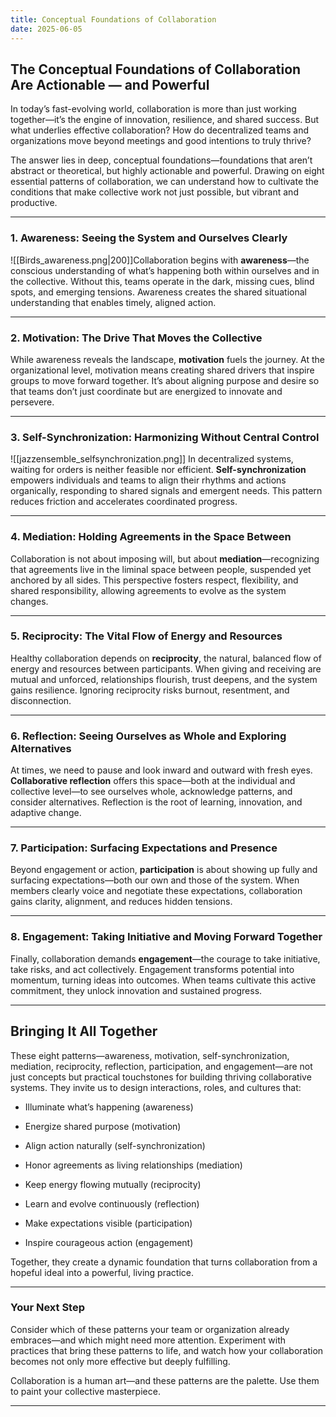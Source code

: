 ```yaml
---
title: Conceptual Foundations of Collaboration
date: 2025-06-05
---
```


## The Conceptual Foundations of Collaboration Are Actionable — and Powerful

In today’s fast-evolving world, collaboration is more than just working together—it’s the engine of innovation, resilience, and shared success. But what underlies effective collaboration? How do decentralized teams and organizations move beyond meetings and good intentions to truly thrive?

The answer lies in deep, conceptual foundations—foundations that aren’t abstract or theoretical, but highly actionable and powerful. Drawing on eight essential patterns of collaboration, we can understand how to cultivate the conditions that make collective work not just possible, but vibrant and productive.  

---

### 1. Awareness: Seeing the System and Ourselves Clearly

![[Birds_awareness.png|200]]Collaboration begins with **awareness**—the conscious understanding of what’s happening both within ourselves and in the collective. Without this, teams operate in the dark, missing cues, blind spots, and emerging tensions. Awareness creates the shared situational understanding that enables timely, aligned action.

---

### 2. Motivation: The Drive That Moves the Collective

While awareness reveals the landscape, **motivation** fuels the journey. At the organizational level, motivation means creating shared drivers that inspire groups to move forward together. It’s about aligning purpose and desire so that teams don’t just coordinate but are energized to innovate and persevere.

---

### 3. Self-Synchronization: Harmonizing Without Central Control
![[jazzensemble_selfsynchronization.png]]
In decentralized systems, waiting for orders is neither feasible nor efficient. **Self-synchronization** empowers individuals and teams to align their rhythms and actions organically, responding to shared signals and emergent needs. This pattern reduces friction and accelerates coordinated progress.

---

### 4. Mediation: Holding Agreements in the Space Between

Collaboration is not about imposing will, but about **mediation**—recognizing that agreements live in the liminal space between people, suspended yet anchored by all sides. This perspective fosters respect, flexibility, and shared responsibility, allowing agreements to evolve as the system changes.

---

### 5. Reciprocity: The Vital Flow of Energy and Resources

Healthy collaboration depends on **reciprocity**, the natural, balanced flow of energy and resources between participants. When giving and receiving are mutual and unforced, relationships flourish, trust deepens, and the system gains resilience. Ignoring reciprocity risks burnout, resentment, and disconnection.

---

### 6. Reflection: Seeing Ourselves as Whole and Exploring Alternatives

At times, we need to pause and look inward and outward with fresh eyes. **Collaborative reflection** offers this space—both at the individual and collective level—to see ourselves whole, acknowledge patterns, and consider alternatives. Reflection is the root of learning, innovation, and adaptive change.

---

### 7. Participation: Surfacing Expectations and Presence

Beyond engagement or action, **participation** is about showing up fully and surfacing expectations—both our own and those of the system. When members clearly voice and negotiate these expectations, collaboration gains clarity, alignment, and reduces hidden tensions.

---

### 8. Engagement: Taking Initiative and Moving Forward Together

Finally, collaboration demands **engagement**—the courage to take initiative, take risks, and act collectively. Engagement transforms potential into momentum, turning ideas into outcomes. When teams cultivate this active commitment, they unlock innovation and sustained progress.

---

## Bringing It All Together

These eight patterns—awareness, motivation, self-synchronization, mediation, reciprocity, reflection, participation, and engagement—are not just concepts but practical touchstones for building thriving collaborative systems. They invite us to design interactions, roles, and cultures that:

- Illuminate what’s happening (awareness)
    
- Energize shared purpose (motivation)
    
- Align action naturally (self-synchronization)
    
- Honor agreements as living relationships (mediation)
    
- Keep energy flowing mutually (reciprocity)
    
- Learn and evolve continuously (reflection)
    
- Make expectations visible (participation)
    
- Inspire courageous action (engagement)
    

Together, they create a dynamic foundation that turns collaboration from a hopeful ideal into a powerful, living practice.

---

### Your Next Step

Consider which of these patterns your team or organization already embraces—and which might need more attention. Experiment with practices that bring these patterns to life, and watch how your collaboration becomes not only more effective but deeply fulfilling.

Collaboration is a human art—and these patterns are the palette. Use them to paint your collective masterpiece.

***

